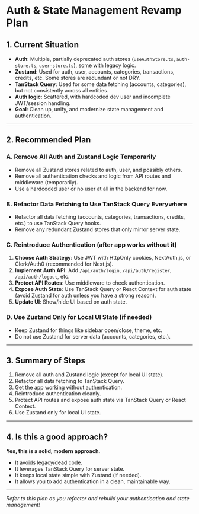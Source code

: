 # Auth & State Management Revamp Plan

## 1. Current Situation

- **Auth**: Multiple, partially deprecated auth stores (`useAuthStore.ts`, `auth-store.ts`, `user-store.ts`), some with legacy logic.
- **Zustand**: Used for auth, user, accounts, categories, transactions, credits, etc. Some stores are redundant or not DRY.
- **TanStack Query**: Used for some data fetching (accounts, categories), but not consistently across all entities.
- **Auth logic**: Scattered, with hardcoded dev user and incomplete JWT/session handling.
- **Goal**: Clean up, unify, and modernize state management and authentication.

---

## 2. Recommended Plan

### A. Remove All Auth and Zustand Logic Temporarily

- Remove all Zustand stores related to auth, user, and possibly others.
- Remove all authentication checks and logic from API routes and middleware (temporarily).
- Use a hardcoded user or no user at all in the backend for now.

### B. Refactor Data Fetching to Use TanStack Query Everywhere

- Refactor all data fetching (accounts, categories, transactions, credits, etc.) to use TanStack Query hooks.
- Remove any redundant Zustand stores that only mirror server state.

### C. Reintroduce Authentication (after app works without it)

1. **Choose Auth Strategy**: Use JWT with HttpOnly cookies, NextAuth.js, or Clerk/Auth0 (recommended for Next.js).
2. **Implement Auth API**: Add `/api/auth/login`, `/api/auth/register`, `/api/auth/logout`, etc.
3. **Protect API Routes**: Use middleware to check authentication.
4. **Expose Auth State**: Use TanStack Query or React Context for auth state (avoid Zustand for auth unless you have a strong reason).
5. **Update UI**: Show/hide UI based on auth state.

### D. Use Zustand Only for Local UI State (if needed)

- Keep Zustand for things like sidebar open/close, theme, etc.
- Do not use Zustand for server data (accounts, categories, etc.).

---

## 3. Summary of Steps

1. Remove all auth and Zustand logic (except for local UI state).
2. Refactor all data fetching to TanStack Query.
3. Get the app working without authentication.
4. Reintroduce authentication cleanly.
5. Protect API routes and expose auth state via TanStack Query or React Context.
6. Use Zustand only for local UI state.

---

## 4. Is this a good approach?

**Yes, this is a solid, modern approach.**

- It avoids legacy/dead code.
- It leverages TanStack Query for server state.
- It keeps local state simple with Zustand (if needed).
- It allows you to add authentication in a clean, maintainable way.

---

_Refer to this plan as you refactor and rebuild your authentication and state management!_
